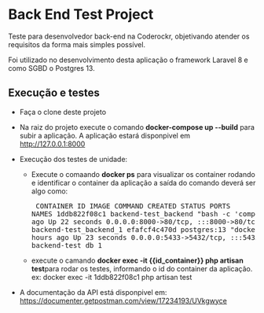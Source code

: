 # Back End Test Project

Teste para desenvolvedor back-end na Coderockr, objetivando atender os requisitos da forma mais simples possível.

Foi utilizado no desenvolvimento desta aplicação o framework Laravel 8 e como SGBD o Postgres 13.

## Execução e testes

*   Faça o clone deste projeto
* Na raiz do projeto execute o comando <b>docker-compose up --build</b> para subir a aplicação. A aplicação estará disponpivel em http://127.0.0.1:8000
* Execução dos testes de unidade:
    - Execute o comaando <b>docker ps</b> para visualizar os container rodando e identificar o container da aplicação
    a saída do comando deverá ser algo como: <pre> CONTAINER ID   IMAGE                  COMMAND                  CREATED       STATUS          PORTS                                       NAMES
1ddb822f08c1   backend-test_backend   "bash -c 'composer i…"   2 hours ago   Up 22 seconds   0.0.0.0:8000->80/tcp, :::8000->80/tcp       backend-test_backend_1
efafcf4c470d   postgres:13            "docker-entrypoint.s…"   2 hours ago   Up 23 seconds   0.0.0.0:5433->5432/tcp, :::5433->5432/tcp   backend-test_db_1</pre>
    - execute o camando <b>docker exec -it {{id_container}} php artisan test</b>para rodar os testes, informando o id do container da aplicação. ex: docker exec -it 1ddb822f08c1 php artisan test

* A documentação da API está disponpivel em: https://documenter.getpostman.com/view/17234193/UVkgwyce
                

